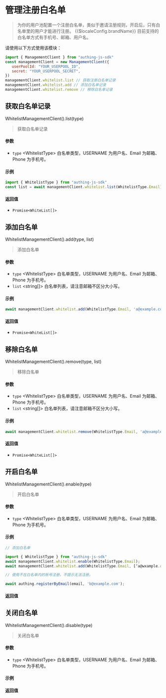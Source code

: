 
# 管理注册白名单

<LastUpdated/>


> 为你的用户池配置一个注册白名单，类似于邀请注册规则，开启后，只有白名单里的用户才能进行注册。 {{$localeConfig.brandName}} 目前支持的白名单方式有手机号、邮箱、用户名。



请使用以下方式使用该模块：
```javascript
import { ManagementClient } from "authing-js-sdk"
const managementClient = new ManagementClient({
   userPoolId: "YOUR_USERPOOL_ID",
   secret: "YOUR_USERPOOL_SECRET",
})
managementClient.whitelist.list // 获取注册白名单记录
managementClient.whitelist.add // 添加白名单记录
managementClient.whitelist.remove // 移除白名单记录
```




## 获取白名单记录

WhitelistManagementClient().list(type)

> 获取白名单记录


#### 参数

- `type` \<WhitelistType\> 白名单类型，USERNAME 为用户名、Email 为邮箱、Phone 为手机号。 

#### 示例

```javascript
import { WhitelistType } from "authing-js-sdk"
const list = await managementClient.whitelist.list(WhitelistType.Email);
```

#### 返回值

-  `Promise<WhiteList[]>` 


      

## 添加白名单

WhitelistManagementClient().add(type, list)

> 添加白名单


#### 参数

- `type` \<WhitelistType\> 白名单类型，USERNAME 为用户名、Email 为邮箱、Phone 为手机号。 
- `list` \<string[]\> 白名单列表，请注意邮箱不区分大小写。 

#### 示例

```javascript
await managementClient.whitelist.add(WhitelistType.Email, 'a@example.com');
```

#### 返回值

-  `Promise<WhiteList[]>` 


      

## 移除白名单

WhitelistManagementClient().remove(type, list)

> 移除白名单


#### 参数

- `type` \<WhitelistType\> 白名单类型，USERNAME 为用户名、Email 为邮箱、Phone 为手机号。 
- `list` \<string[]\> 白名单列表，请注意邮箱不区分大小写。 

#### 示例

```javascript
await managementClient.whitelist.remove(WhitelistType.Email, 'a@example.com');
```

#### 返回值

-  `Promise<WhiteList[]>` 


      

## 开启白名单

WhitelistManagementClient().enable(type)

> 开启白名单


#### 参数

- `type` \<WhitelistType\> 白名单类型，USERNAME 为用户名、Email 为邮箱、Phone 为手机号。 

#### 示例

```javascript
// 添加白名单

import { WhitelistType } from "authing-js-sdk"
await managementClient.whitelist.enable(WhitelistType.Email);
await managementClient.whitelist.add(WhitelistType.Email, [‘a@wxample.com’]);

// 使用不在白名单内的账号注册，不提示无法注册。

await authing.registerByEmail(email, 'b@example.com');
```

#### 返回值




      

## 关闭白名单

WhitelistManagementClient().disable(type)

> 关闭白名单


#### 参数

- `type` \<WhitelistType\> 白名单类型，USERNAME 为用户名、Email 为邮箱、Phone 为手机号。 

#### 示例



#### 返回值




      
